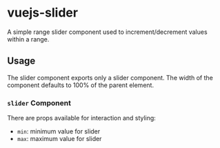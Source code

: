 # vuejs-slider
A simple range slider component used to increment/decrement values within a range.

## Usage
The slider component exports only a slider component. The width of the component defaults to 100% of the parent element.

### `slider` Component
There are props available for interaction and styling:

- `min`: minimum value for slider
- `max`: maximum value for slider
